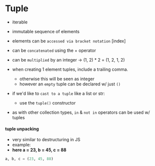 # Tuple

- iterable
- immutable sequence of elements
- elements can be `accessed via bracket notation` [index]
- can be `concatenated` using the + operator
- can be `multiplied` by an integer -> (1, 2) * 2 = (1, 2, 1, 2)

- when creating 1 element tuples, include a trailing comma. 
    - otherwise this will be seen as integer
    - however an `empty` tuple can be declared w/ just `()`

- if we'd like to `cast to a tuple` like a list or str:
    - use the `tuple()` constructor

- as with other collection types, `in` & `not in` operators can be used w/ tuples

#### tuple unpacking

- very similar to destructuring in JS
- example: 
- **here a = 23, b = 45, c = 88**
```python
a, b, c = (23, 45, 88)
```

